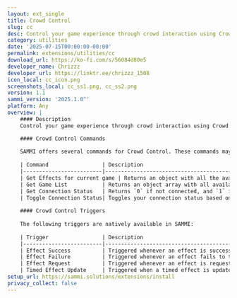```yaml
---
layout: ext_single
title: Crowd Control
slug: cc
desc: Control your game experience through crowd interaction using Crowd Control and SAMMI
category: utilities
date: '2025-07-15T00:00:00-00:00'
permalink: extensions/utilities/cc
download_url: https://ko-fi.com/s/56084d80e5
developer_name: Chrizzz
developer_url: https://linktr.ee/chrizzz_1508
icon_local: cc_icon.png
screenshots_local: cc_ss1.png, cc_ss2.png
version: 1.1
sammi_version: '2025.1.0^'
platform: Any
overview: |
    #### Description
    Control your game experience through crowd interaction using Crowd Control and SAMMI

    #### Crowd Control Commands
    
    SAMMI offers several commands for Crowd Control. These commands may take a short time to execute. It is recommended to use **Wait Until Variable Exists** for handling results.
    
    | Command                 | Description                                                                 |
    |-------------------------|-----------------------------------------------------------------------------|
    | Get Effects for current game | Returns an object with all the available effects for the selected game/pack in the bridge. |
    | Get Game List           | Returns an object array with all available Crowd Control games.             |
    | Get Connection Status   | Returns `0` if not connected, and `1` if connected.                        |
    | Toggle Connection Status| Toggles your connection status based on bridge settings; returns `0` or `1`. |
    
    #### Crowd Control Triggers
    
    The following triggers are natively available in SAMMI:
    
    | Trigger                 | Description                                                                             |
    |-------------------------|-----------------------------------------------------------------------------------------|
    | Effect Success          | Triggered whenever an effect is successfully activated.                                |
    | Effect Failure          | Triggered whenever an effect fails to trigger.                                         |
    | Effect Request          | Triggered whenever an effect is requested—followed by either Effect Success or Failure.|
    | Timed Effect Update     | Triggered when a timed effect is updated (e.g. beginning, pausing, resuming).          |
setup_url: https://sammi.solutions/extensions/install
privacy_collect: false
---
```

